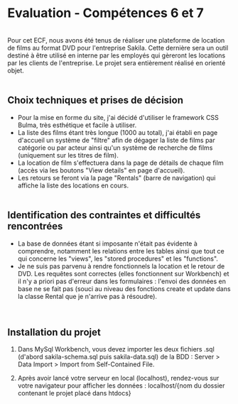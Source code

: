 <h1>Evaluation - Compétences 6 et 7</h1>
<br>
Pour cet ECF, nous avons été tenus de réaliser une plateforme de location de films au format DVD pour l'entreprise Sakila. Cette dernière sera un outil destiné à être utilisé en interne par les employés qui gèreront les locations par les clients de l'entreprise. Le projet sera entièrement réalisé en orienté objet.
<br><br>

<h2>Choix techniques et prises de décision</h2>

* Pour la mise en forme du site, j'ai décidé d'utiliser le framework CSS Bulma, très esthétique et facile à utiliser.
* La liste des films étant très longue (1000 au total), j'ai établi en page d'accueil un système de "filtre" afin de dégager la liste de films par catégorie ou par acteur ainsi qu'un système de recherche de films (uniquement sur les titres de film).
* La location de film s'effectuera dans la page de détails de chaque film (accès via les boutons "View details" en page d'accueil).
* Les retours se feront via la page "Rentals" (barre de navigation) qui affiche la liste des locations en cours.
<br><br>

<h2>Identification des contraintes et difficultés rencontrées</h2>

* La base de données étant si imposante n'était pas évidente à comprendre, notamment les relations entre les tables ainsi que tout ce qui concerne les "views", les "stored procedures" et les "functions".
* Je ne suis pas parvenu à rendre fonctionnels la location et le retour de DVD. Les requêtes sont correctes (elles fonctionnent sur Workbench) et il n'y a priori pas d'erreur dans les formulaires : l'envoi des données en base ne se fait pas (souci au niveau des fonctions create et update dans la classe Rental que je n'arrive pas à résoudre). 
<br>

<h2>Installation du projet</h2>

1. Dans MySql Workbench, vous devez importer les deux fichiers .sql (d'abord sakila-schema.sql puis sakila-data.sql) de la BDD : Server > Data Import > Import from Self-Contained File.<br>

2. Après avoir lancé votre serveur en local (localhost), rendez-vous sur votre navigateur pour afficher les données : localhost/{nom du dossier contenant le projet placé dans htdocs}<br>
